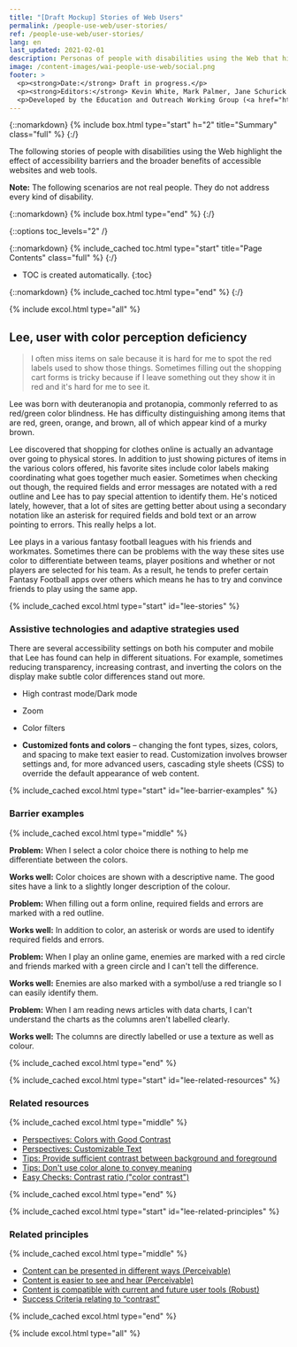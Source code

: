```yaml
---
title: "[Draft Mockup] Stories of Web Users"
permalink: /people-use-web/user-stories/
ref: /people-use-web/user-stories/
lang: en
last_updated: 2021-02-01
description: Personas of people with disabilities using the Web that highlight the effect of accessibility barriers and the broader benefits of accessible websites and web tools.
image: /content-images/wai-people-use-web/social.png
footer: >
  <p><strong>Date:</strong> Draft in progress.</p>
  <p><strong>Editors:</strong> Kevin White, Mark Palmer, Jane Schurick and <a href="https://www.w3.org/People/shadi/">Shadi Abou_Zahra</a>. Previous editors: <a href="https://www.w3.org/People/Brewer/">Judy Brewer</a> and Norah Sinclair. <a href="https://www.w3.org/WAI/intro/people-use-web/acknowledgments">Acknowledgments @@update thia, too</a>.</p>
  <p>Developed by the Education and Outreach Working Group (<a href="http://www.w3.org/WAI/EO/">EOWG</a>). Previously developed with the <a href="https://www.w3.org/WAI/EO/2008/wai-age-tf">WAI-AGE Task Force</a>, with support of the <a href="https://www.w3.org/WAI/WAI-AGE/">WAI-AGE Project</a>.</p>
---
```


{::nomarkdown}
{% include box.html type="start" h="2" title="Summary" class="full" %}
{:/}

The following stories of people with disabilities using the Web highlight the effect of accessibility barriers and the broader benefits of accessible websites and web tools.

**Note:** The following scenarios are not real people. They do not address every kind of disability.

{::nomarkdown}
{% include box.html type="end" %}
{:/}


{::options toc_levels="2" /}

{::nomarkdown}
{% include_cached toc.html type="start" title="Page Contents" class="full" %}
{:/}

-   TOC is created automatically.
{:toc}

{::nomarkdown}
{% include_cached toc.html type="end" %}
{:/}

{% include excol.html type="all" %}

## Lee, user with color perception deficiency

> I often miss items on sale because it is hard for me to spot the red labels used to show those things. Sometimes filling out the shopping cart forms is tricky because if I leave something out they show it in red and it's hard for me to see it.

Lee was born with deuteranopia and protanopia, commonly referred to as red/green color blindness. He has difficulty distinguishing among items that are red, green, orange, and brown, all of which appear kind of a murky brown.

Lee discovered that shopping for clothes online is actually an advantage over going to physical stores. In addition to just showing pictures of items in the various colors offered, his favorite sites include color labels making coordinating what goes together much easier. Sometimes when checking out though, the required fields and error messages are notated with a red outline and Lee has to pay special attention to identify them. He's noticed lately, however, that a lot of sites are getting better about using a secondary notation like an asterisk for required fields and bold text or an arrow pointing to errors. This really helps a lot.

Lee plays in a various fantasy football leagues with his friends and workmates. Sometimes there can be problems with the way these sites use color to differentiate between teams, player positions and whether or not players are selected for his team. As a result, he tends to prefer certain Fantasy Football apps over others which means he has to try and convince friends to play using the same app.

{% include_cached excol.html type="start" id="lee-stories" %}

### Assistive technologies and adaptive strategies used

There are several accessibility settings on both his computer and mobile that Lee has found can help in different situations. For example, sometimes reducing transparency, increasing contrast, and inverting the colors on the display make subtle color differences stand out more.

* High contrast mode/Dark mode
* Zoom
* Color filters

* **Customized fonts and colors** – changing the font types, sizes, colors, and spacing to make text easier to read. Customization involves browser settings and, for more advanced users, cascading style sheets (CSS) to override the default appearance of web content.

{% include_cached excol.html type="start" id="lee-barrier-examples" %}

### Barrier examples

{% include_cached excol.html type="middle" %}

**Problem:** When I select a color choice there is nothing to help me differentiate between the colors.

**Works well:** Color choices are shown with a descriptive name. The good sites have a link to a slightly longer description of the colour.

**Problem:** When filling out a form online, required fields and errors are marked with a red outline. 

**Works well:** In addition to color, an asterisk or words are used to identify required fields and errors.

**Problem:** When I play an online game, enemies are marked with a red circle and friends marked with a green circle and I can't tell the difference.

**Works well:** Enemies are also marked with a symbol/use a red triangle so I can easily identify them.

**Problem:** When I am reading news articles with data charts, I can't understand the charts as the columns aren't labelled clearly.

**Works well:** The columns are directly labelled or use a texture as well as colour.

{% include_cached excol.html type="end" %}

{% include_cached excol.html type="start" id="lee-related-resources" %}

### Related resources

{% include_cached excol.html type="middle" %}

* [Perspectives: Colors with Good Contrast](https://www.w3.org/WAI/perspective-videos/contrast/)
* [Perspectives: Customizable Text](https://www.w3.org/WAI/perspective-videos/customizable/)
* [Tips: Provide sufficient contrast between background and foreground](https://www.w3.org/WAI/tips/designing/#provide-sufficient-contrast-between-foreground-and-background)
* [Tips: Don't use color alone to convey meaning](https://www.w3.org/WAI/tips/designing/#dont-use-color-alone-to-convey-information)
* [Easy Checks: Contrast ratio ("color contrast")](https://www.w3.org/WAI/test-evaluate/preliminary/#contrast)

{% include_cached excol.html type="end" %}

{% include_cached excol.html type="start" id="lee-related-principles" %}

### Related principles

{% include_cached excol.html type="middle" %}

* [Content can be presented in different ways (Perceivable)](https://www.w3.org/WAI/fundamentals/accessibility-principles/#adaptable)
* [Content is easier to see and hear (Perceivable)](https://www.w3.org/WAI/fundamentals/accessibility-principles/#distinguishable)
* [Content is compatible with current and future user tools (Robust)](https://www.w3.org/WAI/fundamentals/accessibility-principles/#compatible)
* [Success Criteria relating to “contrast”](https://www.w3.org/WAI/WCAG21/quickref/?tags=contrast)

{% include_cached excol.html type="end" %}

{% include excol.html type="all" %}
